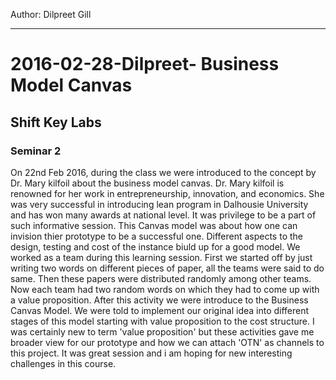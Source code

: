 Author: Dilpreet Gill

---
# 2016-02-28-Dilpreet- Business Model Canvas
## Shift Key Labs
### Seminar 2
On 22nd Feb 2016, during the class we were introduced to the concept by Dr. Mary kilfoil about the business model canvas. Dr. Mary kilfoil is renowned for her work in entrepreneurship, innovation, and economics. She was very successful in introducing lean program in Dalhousie University and has won many awards at national level. It was privilege to be a part of such informative session. This Canvas model was about how one can invision thier prototype to be a successful one. Different aspects to the design, testing and cost of the instance biuld up for a good model. We worked as a team during this learning session. First we started off by just writing two words on different pieces of paper, all the teams were said to do same. Then these papers were distributed randomly among other teams. Now each team had two random words on which they had to come up with a value proposition. After this activity we were introduce to the Business Canvas Model. We were told to implement our original idea into different stages of this model starting with value proposition to the cost structure. I was certainly new to term 'value proposition' but these activities gave me broader view for our prototype and how we can attach 'OTN' as channels to this project. It was great session and i am hoping for new interesting challenges in this course. 
​
